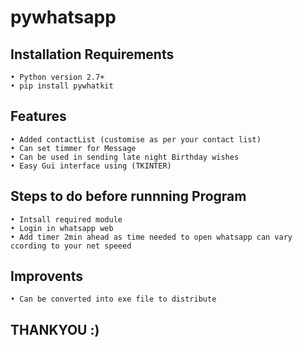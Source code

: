# pywhatsapp

## Installation Requirements
	• Python version 2.7+
	• pip install pywhatkit
  
## Features
 	• Added contactList (customise as per your contact list)
 	• Can set timmer for Message
 	• Can be used in sending late night Birthday wishes
 	• Easy Gui interface using (TKINTER)
  
## Steps to do before runnning Program
    • Intsall required module
 	• Login in whatsapp web
 	• Add timer 2min ahead as time needed to open whatsapp can vary ccording to your net speeed
 
 ## Improvents
 	• Can be converted into exe file to distribute
 
 ## THANKYOU :)
